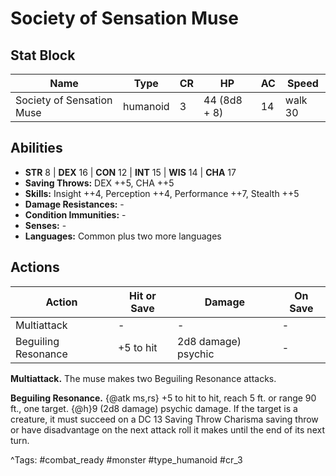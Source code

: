 # Society of Sensation Muse

## Stat Block

| Name | Type | CR | HP | AC | Speed |
|------|------|----|----|----|-------|
| Society of Sensation Muse | humanoid | 3 | 44 (8d8 + 8) | 14 | walk 30 |

## Abilities

- **STR** 8 | **DEX** 16 | **CON** 12 | **INT** 15 | **WIS** 14 | **CHA** 17
- **Saving Throws:** DEX ++5, CHA ++5  
- **Skills:** Insight ++4, Perception ++4, Performance ++7, Stealth ++5  
- **Damage Resistances:** -  
- **Condition Immunities:** -  
- **Senses:** -  
- **Languages:** Common plus two more languages


## Actions

| Action | Hit or Save | Damage | On Save |
|--------|--------------|--------|----------|
| Multiattack | - | - | - |
| Beguiling Resonance | +5 to hit | 2d8 damage) psychic | - |

**Multiattack.** The muse makes two Beguiling Resonance attacks.

**Beguiling Resonance.** {@atk ms,rs} +5 to hit to hit, reach 5 ft. or range 90 ft., one target. {@h}9 (2d8 damage) psychic damage. If the target is a creature, it must succeed on a DC 13 Saving Throw Charisma saving throw or have disadvantage on the next attack roll it makes until the end of its next turn.


^Tags: #combat_ready #monster #type_humanoid #cr_3